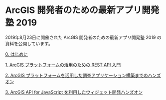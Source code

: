 # ArcGIS 開発者のための最新アプリ開発塾 2019

2019年8月23日に開催された ArcGIS 開発者のための最新アプリ開発塾 2019 の資料を公開しています。

[0. はじめに](/20190823_app-development-hands-on/01_はじめに.pdf)

[1. ArcGIS プラットフォームの活用のための REST API 入門](/20190823_app-development-hands-on/01_ArcGIS_プラットフォームの活用のための_REST_API_入門.pdf)

[2. ArcGIS プラットフォームを活用した調査アプリケーション構築までのハンズオン](/20190823_app-development-hands-on/02_ArcGIS_プラットフォームを活用した調査アプリケーション構築までのハンズオン.pdf)

[3. ArcGIS API for JavaScript を利用したウィジェット開発ハンズオン](/20190823_app-development-hands-on/03_ArcGIS_API_for_JavaScript_を利用したウィジェット開発ハンズオン.pdf)
